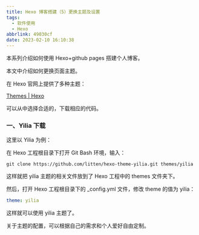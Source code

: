 ```yaml
---
title: Hexo 博客搭建（5）更换主题及设置
tags:
  - 软件使用
  - Hexo
abbrlink: 49030cf
date: 2023-02-10 16:10:38
---
```


本系列介绍如何使用 Hexo+github pages 搭建个人博客。

本文中介绍如何更换页面主题。

<!--more-->

在 Hexo 官网上提供了多种主题：

[Themes | Hexo](https://hexo.io/themes/)

可以从中选择合适的，下载相应的代码。



### 一、Yilia 下载

这里以 Yilia 为例：

在 Hexo 工程根目录下打开 Git Bash 环境，输入：

```shell
git clone https://github.com/litten/hexo-theme-yilia.git themes/yilia
```

这样就把 yilia 主题的相关文件放到了 Hexo 工程中的 themes 文件夹下。



然后，打开 Hexo 工程根目录下的 _config.yml 文件，修改 theme 的值为 yilia：

```yaml
theme: yilia
```

这样就可以使用 yilia 主题了。



关于主题的配置，可以根据自己的需求和个人爱好自由定制。
